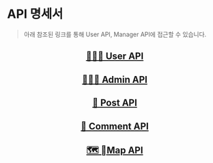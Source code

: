 # API 명세서
> 아래 참조된 링크를 통해 User API, Manager API에 접근할 수 있습니다.

<div align=center >

## [👨🏻‍💼 User API](https://github.com/ClickPickProject/API-Document/tree/main/API/User.md)

## [👨🏻‍💻 Admin API](https://github.com/ClickPickProject/API-Document/tree/main/API/Admin.md)

## [📑 Post API](https://github.com/ClickPickProject/API-Document/tree/main/API/Post.md)

## [📄 Comment API](https://github.com/ClickPickProject/API-Document/tree/main/API/%08Comment.md)

## [🗺️ Map API](https://github.com/ClickPickProject/API-Document/tree/main/API/Map.md)
